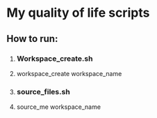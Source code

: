 # My quality of life scripts

## How to run:
 1. ### Workspace_create.sh
  1. workspace_create workspace_name
 1. ### source_files.sh
  1. source_me workspace_name
